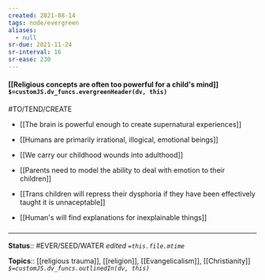 ```yaml
---
created: 2021-08-14
tags: node/evergreen
aliases:
  - null
sr-due: 2021-11-24
sr-interval: 16
sr-ease: 230
---
```

#### [[Religious concepts are often too powerful for a child's mind]] `$=customJS.dv_funcs.evergreenHeader(dv, this)`

#TO/TEND/CREATE 
- [[The brain is powerful enough to create supernatural experiences]]
- [[Humans are primarily irrational, illogical, emotional beings]]
- [[We carry our childhood wounds into adulthood]]

- [[Parents need to model the ability to deal with emotion to their children]]
- [[Trans children will repress their dysphoria if they have been effectively taught it is unnaceptable]]
- [[Human's will find explanations for inexplainable things]]

### <hr class="footnote"/>

**Status**:: #EVER/SEED/WATER 
*edited `=this.file.mtime`*

**Topics**:: [[religious trauma]], [[religion]], [[Evangelicalism]], [[Christianity]]
*`$=customJS.dv_funcs.outlinedIn(dv, this)`*

